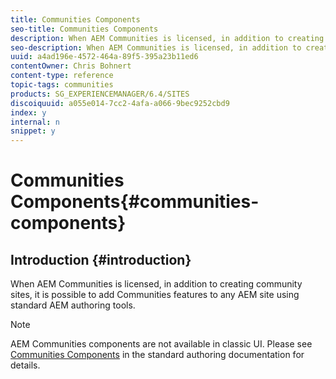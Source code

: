 ```yaml
---
title: Communities Components
seo-title: Communities Components
description: When AEM Communities is licensed, in addition to creating community sites, it is possible to add Communities features to any AEM site using standard AEM authoring tools.
seo-description: When AEM Communities is licensed, in addition to creating community sites, it is possible to add Communities features to any AEM site using standard AEM authoring tools.
uuid: a4ad196e-4572-464a-89f5-395a23b11ed6
contentOwner: Chris Bohnert
content-type: reference
topic-tags: communities
products: SG_EXPERIENCEMANAGER/6.4/SITES
discoiquuid: a055e014-7cc2-4afa-a066-9bec9252cbd9
index: y
internal: n
snippet: y
---
```


# Communities Components{#communities-components}

## Introduction {#introduction}

When AEM Communities is licensed, in addition to creating community sites, it is possible to add Communities features to any AEM site using standard AEM authoring tools.

>[!NOTE]
>
>AEM Communities components are not available in classic UI. Please see [Communities Components](../../../communities/using/author-communities.md) in the standard authoring documentation for details.

